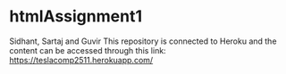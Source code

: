 # htmlAssignment1
Sidhant, Sartaj and Guvir
This repository is connected to Heroku and the content can be accessed through this link: https://teslacomp2511.herokuapp.com/
